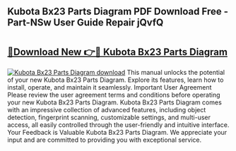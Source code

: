 ## Kubota Bx23 Parts Diagram PDF Download Free - Part-NSw User Guide Repair jQvfQ

# <h2><a href="http://dfpvi0l.blite.top/?on=Kubota+Bx23+Parts+Diagram">🔗Download New 👉🔴 Kubota Bx23 Parts Diagram</a></h2>

[![Kubota Bx23 Parts Diagram download](https://i.imgur.com/lujVjoI.png)](http://dfpvi0l.blite.top/?on=Kubota+Bx23+Parts+Diagram)
This manual unlocks the potential of your new Kubota Bx23 Parts Diagram. Explore its features, learn how to install, operate, and maintain it seamlessly. Important User Agreement Please review the user agreement terms and conditions before operating your new Kubota Bx23 Parts Diagram. Kubota Bx23 Parts Diagram comes with an impressive collection of advanced features, including object detection, fingerprint scanning, customizable settings, and multi-user access, all easily controlled through the user-friendly and intuitive interface. Your Feedback is Valuable Kubota Bx23 Parts Diagram. We appreciate your input and are committed to providing you with exceptional service.
